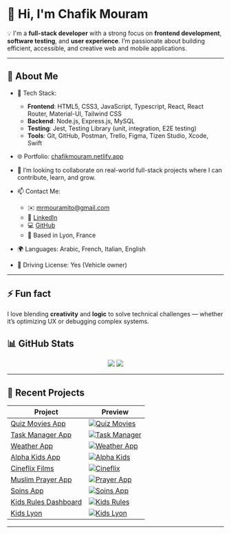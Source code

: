 # 👋 Hi, I'm Chafik Mouram

💡 I'm a **full-stack developer** with a strong focus on **frontend development**, **software testing**, and **user experience**. I’m passionate about building efficient, accessible, and creative web and mobile applications.

---

## 🌱 About Me

- 🔧 Tech Stack:
  - **Frontend**: HTML5, CSS3, JavaScript, Typescript, React, React Router, Material-UI, Tailwind CSS
  - **Backend**: Node.js, Express.js, MySQL
  - **Testing**: Jest, Testing Library (unit, integration, E2E testing)
  - **Tools**: Git, GitHub, Postman, Trello, Figma, Tizen Studio, Xcode, Swift

- 🌐 Portfolio: [chafikmouram.netlify.app](https://chafikmouram.netlify.app)

- 🤝 I’m looking to collaborate on real-world full-stack projects where I can contribute, learn, and grow.

- 📫 Contact Me:
  - ✉️ mrmouramito@gmail.com
  - 💼 [LinkedIn](https://www.linkedin.com/in/chafik-mouram/)
  - 💻 [GitHub](https://github.com/MouramChafik)
  - 📍 Based in Lyon, France

- 🌍 Languages: Arabic, French, Italian, English  
- 🚗 Driving License: Yes (Vehicle owner)

---

## ⚡ Fun fact

I love blending **creativity** and **logic** to solve technical challenges — whether it’s optimizing UX or debugging complex systems.


## 📊 GitHub Stats

<p align="center">
  <img src="https://github-readme-stats.vercel.app/api?username=MouramChafik&show_icons=true&theme=gruvbox&include_all_commits=true&rank_icon=github" />
  <img src="https://github-readme-stats.vercel.app/api/top-langs/?username=MouramChafik&layout=compact&langs_count=6&theme=gruvbox&card_width=320" />
</p>

---

## 🧩 Recent Projects

| Project | Preview |
|--------|--------|
| [Quiz Movies App](https://quizmovies.netlify.app) | [![Quiz Movies](https://github.com/user-attachments/assets/ca6d2725-d8d0-4e19-b5a2-9eb455636ee0)](https://quizmovies.netlify.app) |
| [Task Manager App](https://chafik-taskmanager.netlify.app) | [![Task Manager](https://github.com/user-attachments/assets/84367dc7-92d1-40f4-8218-c21638362717)](https://chafik-taskmanager.netlify.app) |
| [Weather App](https://hearthand.netlify.app) | [![Weather App](https://github.com/user-attachments/assets/16f888dc-0824-41ce-80b9-ecc4afa81955)](https://hearthand.netlify.app) |
| [Alpha Kids App](https://alphakids.netlify.app) | [![Alpha Kids](https://github.com/user-attachments/assets/ab7177e9-42a3-4119-948b-598ed1bdc762)](https://alphakids.netlify.app) |
| [Cineflix Films](https://cineflix-films.netlify.app) | [![Cineflix](https://github.com/user-attachments/assets/da85312d-d9af-4a2c-a313-9c3e00baaa8f)](https://cineflix-films.netlify.app) |
| [Muslim Prayer App](https://muslimprayer.netlify.app) | [![Prayer App](https://github.com/user-attachments/assets/29a209b1-bb17-46dd-a658-e56a90eee7e5)](https://muslimprayer.netlify.app) |
| [Soins App](https://soinsapp.netlify.app) | [![Soins App](https://github.com/user-attachments/assets/d448b34f-77aa-4be8-a7b3-cfd79be99d10)](https://soinsapp.netlify.app) |
| [Kids Rules Dashboard](https://kidsrules1.netlify.app/dashboard) | [![Kids Rules](https://github.com/user-attachments/assets/527a2453-d9b4-48e5-a083-2882f75fcb88)](https://kidsrules1.netlify.app/dashboard) |
| [Kids Lyon](https://kidslyon.netlify.app) | [![Kids Lyon](https://github.com/user-attachments/assets/a038fbf5-987d-4c50-b573-fd62fcdbba5d)](https://kidslyon.netlify.app) |


---

